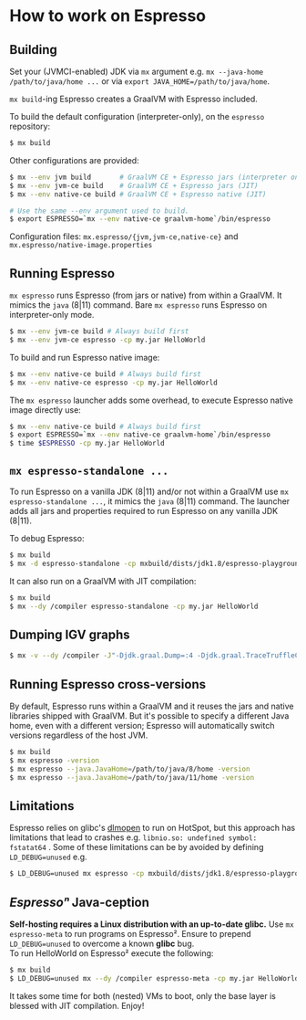# How to work on Espresso

## Building

Set your (JVMCI-enabled) JDK via `mx` argument  e.g. `mx --java-home /path/to/java/home ...` or via `export JAVA_HOME=/path/to/java/home`.

`mx build`-ing Espresso creates a GraalVM with Espresso included.

To build the default configuration (interpreter-only), on the `espresso` repository:

```bash
$ mx build
```

Other configurations are provided:
```bash
$ mx --env jvm build       # GraalVM CE + Espresso jars (interpreter only)
$ mx --env jvm-ce build    # GraalVM CE + Espresso jars (JIT)
$ mx --env native-ce build # GraalVM CE + Espresso native (JIT)

# Use the same --env argument used to build.
$ export ESPRESSO=`mx --env native-ce graalvm-home`/bin/espresso
```

Configuration files: `mx.espresso/{jvm,jvm-ce,native-ce}` and `mx.espresso/native-image.properties`

## Running Espresso
`mx espresso` runs Espresso (from jars or native) from within a GraalVM. It mimics the `java` (8|11) command. Bare `mx espresso` runs Espresso on interpreter-only mode.

```bash
$ mx --env jvm-ce build # Always build first
$ mx --env jvm-ce espresso -cp my.jar HelloWorld
```

To build and run Espresso native image:
```bash
$ mx --env native-ce build # Always build first
$ mx --env native-ce espresso -cp my.jar HelloWorld
```

The `mx espresso` launcher adds some overhead, to execute Espresso native image directly use:
```bash
$ mx --env native-ce build # Always build first
$ export ESPRESSO=`mx --env native-ce graalvm-home`/bin/espresso
$ time $ESPRESSO -cp my.jar HelloWorld
```

## `mx espresso-standalone ...`
To run Espresso on a vanilla JDK (8|11) and/or not within a GraalVM use `mx espresso-standalone ...`, it mimics the `java` (8|11) command. The launcher adds all jars and properties required to run Espresso on any vanilla JDK (8|11).

To debug Espresso:
```bash
$ mx build
$ mx -d espresso-standalone -cp mxbuild/dists/jdk1.8/espresso-playground.jar com.oracle.truffle.espresso.playground.HelloWorld
```

It can also run on a GraalVM with JIT compilation:
```bash
$ mx build
$ mx --dy /compiler espresso-standalone -cp my.jar HelloWorld
```

## Dumping IGV graphs
```bash
$ mx -v --dy /compiler -J"-Djdk.graal.Dump=:4 -Djdk.graal.TraceTruffleCompilation=true -Djdk.graal.TruffleBackgroundCompilation=false" espresso-standalone -cp  mxbuild/dists/jdk1.8/espresso-playground.jar com.oracle.truffle.espresso.playground.TestMain
```

## Running Espresso cross-versions
By default, Espresso runs within a GraalVM and it reuses the jars and native libraries shipped with GraalVM. But it's possible to specify a different Java home, even with a different version; Espresso will automatically switch versions regardless of the host JVM.
```bash
$ mx build
$ mx espresso -version
$ mx espresso --java.JavaHome=/path/to/java/8/home -version
$ mx espresso --java.JavaHome=/path/to/java/11/home -version
```

## Limitations

Espresso relies on glibc's [dlmopen](https://man7.org/linux/man-pages/man3/dlopen.3.html) to run on HotSpot, but this approach has limitations that lead to crashes e.g. `libnio.so: undefined symbol: fstatat64` . Some of these limitations can be by avoided by defining `LD_DEBUG=unused` e.g.

```bash
$ LD_DEBUG=unused mx espresso -cp mxbuild/dists/jdk1.8/espresso-playground.jar com.oracle.truffle.espresso.playground.Tetris
```

## _Espressoⁿ_ Java-ception
**Self-hosting requires a Linux distribution with an up-to-date glibc.**
Use `mx espresso-meta` to run programs on Espresso². Ensure to prepend `LD_DEBUG=unused` to overcome a known **glibc** bug.  
To run HelloWorld on Espresso² execute the following:
```bash
$ mx build
$ LD_DEBUG=unused mx --dy /compiler espresso-meta -cp my.jar HelloWorld
```
It takes some time for both (nested) VMs to boot, only the base layer is blessed with JIT compilation. Enjoy!
